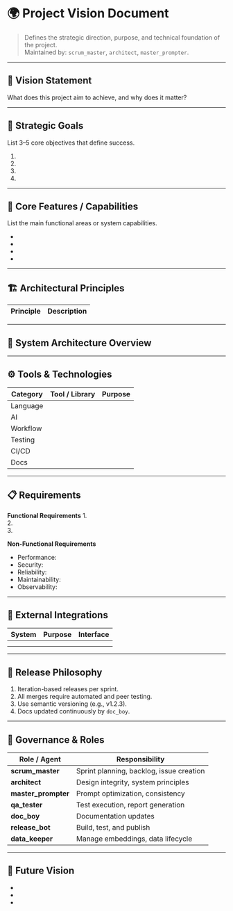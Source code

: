 # 🌍 Project Vision Document
> Defines the strategic direction, purpose, and technical foundation of the project.  
> Maintained by: `scrum_master`, `architect`, `master_prompter`.

---

## 🧭 Vision Statement
What does this project aim to achieve, and why does it matter?

---

## 🎯 Strategic Goals
List 3–5 core objectives that define success.

1.  
2.  
3.  
4.  

---

## 🧩 Core Features / Capabilities
List the main functional areas or system capabilities.

-  
-  
-  
-  

---

## 🏗️ Architectural Principles

| Principle | Description |
|------------|--------------|


---

## 🧱 System Architecture Overview


---

## ⚙️ Tools & Technologies

| Category | Tool / Library | Purpose |
|-----------|----------------|----------|
| Language |  |  |
| AI |  |  |
| Workflow |  |  |
| Testing |  |  |
| CI/CD |  |  |
| Docs |  |  |

---

## 📋 Requirements

**Functional Requirements**
1.  
2.  
3.  

**Non-Functional Requirements**
- Performance:  
- Security:  
- Reliability:  
- Maintainability:  
- Observability:  

---

## 🧩 External Integrations

| System | Purpose | Interface |
|---------|----------|-----------|
|  |  |  |
|  |  |  |

---

## 🚀 Release Philosophy

1. Iteration-based releases per sprint.  
2. All merges require automated and peer testing.  
3. Use semantic versioning (e.g., v1.2.3).  
4. Docs updated continuously by `doc_boy`.  

---

## 🧩 Governance & Roles

| Role / Agent | Responsibility |
|---------------|----------------|
| **scrum_master** | Sprint planning, backlog, issue creation |
| **architect** | Design integrity, system principles |
| **master_prompter** | Prompt optimization, consistency |
| **qa_tester** | Test execution, report generation |
| **doc_boy** | Documentation updates |
| **release_bot** | Build, test, and publish |
| **data_keeper** | Manage embeddings, data lifecycle |

---

## 🔮 Future Vision

-  
-  
-  

